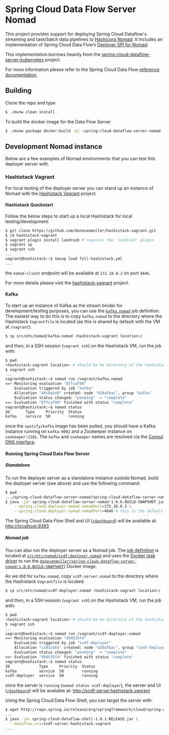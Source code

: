 # Spring Cloud Data Flow Server Nomad

This project provides support for deploying Spring Cloud Dataflow's streaming and task/batch data pipelines to [Hashicorp Nomad](). 
It includes an implementation of Spring Cloud Data Flow’s [Deployer SPI for Nomad](https://github.com/donovanmuller/spring-cloud-deployer-nomad).

This implementation borrows heavily from the [spring-cloud-dataflow-server-kubernetes](https://github.com/spring-cloud/spring-cloud-dataflow-server-kubernetes)
project.

For more information please refer to the Spring Cloud Data Flow [reference documentation](http://docs.spring.io/spring-cloud-dataflow-server-kubernetes/docs/current/reference/htmlsingle/).

## Building

Clone the repo and type

```bash
$ ./mvnw clean install
```

To build the docker image for the Data Flow Server

```bash
$ ./mvnw package docker:build -pl :spring-cloud-dataflow-server-nomad
```

## Development Nomad instance

Below are a few examples of Nomad environments that you can test this deployer server with.

### Hashistack Vagrant

For local testing of the deployer server you can stand up an instance of Nomad with the
[Hashistack Vagrant](https://github.com/donovanmuller/hashistack-vagrant) project.

#### Hashistack Quickstart

Follow the below steps to start up a local Hashistack for local testing/development:

```bash
$ git clone https://github.com/donovanmuller/hashistack-vagrant.git
$ cd hashistack-vagrant
$ vagrant plugin install landrush # requires the 'landrush' plugin
$ vagrant up
$ vagrant ssh
...
vagrant@hashistack:~$ tmuxp load full-hashistack.yml
...
```

the `nomad-client` endpoint will be available at `172.16.0.2` on port `4646`.

For more details please visit the [hashistack-vagrant](https://github.com/donovanmuller/hashistack-vagrant) project.

#### Kafka

To start up an instance of Kafka as the stream binder for development/testing purposes, you can use the [`kafka.nomad`](src/etc/nomad/kafka.nomad)
job definition. The easiest way to do this is to copy `kafka.nomad` to the directory where the
Hashistack `Vagrantfile` is located (as this is shared by default with the VM at `/vagrant`):

```bash
$ cp src/etc/nomad/kafka.nomad <hashistack-vagrant location>/
```

and then, in a SSH session (`vagrant ssh`) on the Hashistack VM, run the job with:

```bash
$ pwd
<hashistack-vagrant location> # should be he directory of the hashistack-vagrant cloned project
$ vagrant ssh
...
vagrant@hashistack:~$ nomad run /vagrant/kafka.nomad
==> Monitoring evaluation "87fcaf98"
    Evaluation triggered by job "kafka"
    Allocation "4dc0a5d4" created: node "d20afbac", group "kafka"
    Evaluation status changed: "pending" -> "complete"
==> Evaluation "87fcaf98" finished with status "complete"
vagrant@hashistack:~$ nomad status
ID       Type     Priority  Status
kafka    service  50        running
```

once the `spotify/kafka` image has been pulled, you should have a Kafka instance running on `kafka:9092` and 
a Zookeeper instance on `zookeeper:2181`. The `kafka` and `zookeeper` names are resolved via the [Consul DNS interface](https://github.com/donovanmuller/hashistack-vagrant#service-discovery).

#### Running Spring Cloud Data Flow Server

##### Standalone

To run the deployer server as a standalone instance outside Nomad, build the deployer server (see above)
and use the following command:

```bash
$ pwd
.../spring-cloud-dataflow-server-nomad/spring-cloud-dataflow-server-nomad/target
$ java -jar spring-cloud-dataflow-server-nomad-1.0.0.BUILD-SNAPSHOT.jar \
    --spring.cloud.deployer.nomad.nomadHost=172.16.0.2 \
    --spring.cloud.deployer.nomad.nomadPort=4646 # this is the default so can be omitted   
```

The Spring Cloud Data Flow Shell and UI ([`/dashboard`](http://localhost:9393/dashboard)) will be available at: [http://localhost:9393](http://localhost:9393)

##### Nomad job

You can also run the deployer server as a Nomad job.
The [job definition](https://www.nomadproject.io/docs/jobspec/index.html) is located at [`src/etc/nomad/scdf-deployer.nomad`](src/etc/nomad/scdf-deployer.nomad)
and uses the [Docker task driver](https://www.nomadproject.io/docs/drivers/docker.html)
to run the [`donovanmuller/spring-cloud-dataflow-server-nomad:1.0.0.BUILD-SNAPSHOT`](https://hub.docker.com/r/donovanmuller/spring-cloud-dataflow-server-nomad/))
Docker image.

As we did for `kafka.nomad`, copy `scdf-server.nomad` to the directory where the Hashistack `Vagrantfile` is located:

```bash
$ cp src/etc/nomad/scdf-deployer.nomad <hashistack-vagrant location>/
```

and then, in a SSH session (`vagrant ssh`) on the Hashistack VM, run the job with:

```bash
$ pwd
<hashistack-vagrant location> # should be he directory of the hashistack-vagrant cloned project
$ vagrant ssh
...
vagrant@hashistack:~$ nomad run /vagrant/scdf-deployer.nomad
==> Monitoring evaluation "994535f4"
    Evaluation triggered by job "scdf-deployer"
    Allocation "c191cbb5" created: node "d20afbac", group "scdf-deployer"
    Evaluation status changed: "pending" -> "complete"
==> Evaluation "994535f4" finished with status "complete"
vagrant@hashistack:~$ nomad status
ID             Type     Priority  Status
kafka          service  50        running
scdf-deployer  service  50        running
```

once the server is `running` (`nomad status scdf-deployer`), the server and UI ([`/dashboard`](http://scdf-server.hashistack.vagrant/dashboard))
will be available at: http://scdf-server.hashistack.vagrant

Using the Spring Cloud Data Flow Shell, you can target the server with:

```bash
$ wget http://repo.spring.io/release/org/springframework/cloud/spring-cloud-dataflow-shell/1.0.1.RELEASE/spring-cloud-dataflow-shell-1.0.1.RELEASE.jar
...
$ java -jar spring-cloud-dataflow-shell-1.0.1.RELEASE.jar \
  --dataflow.uri=scdf-server.hashistack.vagrant
...
```







